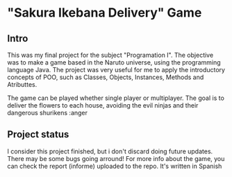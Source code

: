 # "Sakura Ikebana Delivery" Game
## Intro
This was my final project for the subject "Programation I". The objective was to make a game based in the Naruto universe, using the programming language Java.
The project was very useful for me to apply the introductory concepts of POO, such as Classes, Objects, Instances, Methods and Atributtes.

The game can be played whether single player or multiplayer. The goal is to deliver the flowers to each house, avoiding the evil ninjas and their dangerous shurikens :anger
## Project status
I consider this project finished, but i don't discard doing future updates. There may be some bugs going arround!
For more info about the game, you can check the report (informe) uploaded to the repo. It's written in Spanish

